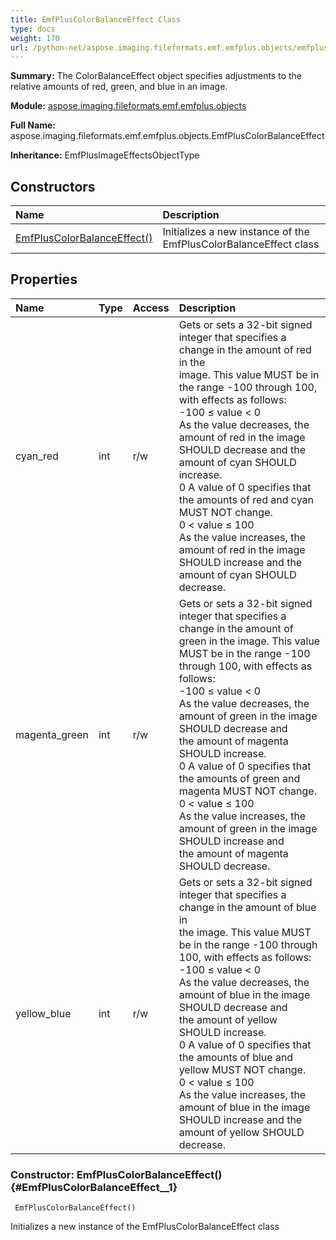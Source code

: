 ```yaml
---
title: EmfPlusColorBalanceEffect Class
type: docs
weight: 170
url: /python-net/aspose.imaging.fileformats.emf.emfplus.objects/emfpluscolorbalanceeffect/
---
```


**Summary:** The ColorBalanceEffect object specifies adjustments to the relative amounts of red, green, and blue in an image.

**Module:** [aspose.imaging.fileformats.emf.emfplus.objects](/imaging/python-net/aspose.imaging.fileformats.emf.emfplus.objects/)

**Full Name:** aspose.imaging.fileformats.emf.emfplus.objects.EmfPlusColorBalanceEffect

**Inheritance:** EmfPlusImageEffectsObjectType

## **Constructors**
| **Name** | **Description** |
| :- | :- |
| [EmfPlusColorBalanceEffect()](#EmfPlusColorBalanceEffect__1) | Initializes a new instance of the EmfPlusColorBalanceEffect class |
## **Properties**
| **Name** | **Type** | **Access** | **Description** |
| :- | :- | :- | :- |
| cyan_red | int | r/w | Gets or sets a 32-bit signed integer that specifies a change in the amount of red in the<br/>            image. This value MUST be in the range -100 through 100, with effects as follows:<br/>            -100 ≤ value &lt; 0<br/>            As the value decreases, the amount of red in the image SHOULD decrease and the<br/>            amount of cyan SHOULD increase.<br/>            0 A value of 0 specifies that the amounts of red and cyan MUST NOT change.<br/>            0 &lt; value ≤ 100<br/>            As the value increases, the amount of red in the image SHOULD increase and the<br/>            amount of cyan SHOULD decrease. |
| magenta_green | int | r/w | Gets or sets a 32-bit signed integer that specifies a change in the amount of<br/>            green in the image. This value MUST be in the range -100 through 100, with effects as<br/>            follows:<br/>            -100 ≤ value &lt; 0<br/>            As the value decreases, the amount of green in the image SHOULD decrease and<br/>            the amount of magenta SHOULD increase.<br/>            0 A value of 0 specifies that the amounts of green and magenta MUST NOT change.<br/>            0 &lt; value ≤ 100<br/>            As the value increases, the amount of green in the image SHOULD increase and<br/>            the amount of magenta SHOULD decrease. |
| yellow_blue | int | r/w | Gets or sets a 32-bit signed integer that specifies a change in the amount of blue in<br/>            the image. This value MUST be in the range -100 through 100, with effects as follows:<br/>            -100 ≤ value &lt; 0<br/>            As the value decreases, the amount of blue in the image SHOULD decrease and<br/>            the amount of yellow SHOULD increase.<br/>            0 A value of 0 specifies that the amounts of blue and yellow MUST NOT change.<br/>            0 &lt; value ≤ 100<br/>            As the value increases, the amount of blue in the image SHOULD increase and the<br/>            amount of yellow SHOULD decrease. |


### Constructor: EmfPlusColorBalanceEffect() {#EmfPlusColorBalanceEffect__1}


```
 EmfPlusColorBalanceEffect() 
```

Initializes a new instance of the EmfPlusColorBalanceEffect class

